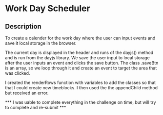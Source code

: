 # Work Day Scheduler

## Description
To create a calender for the work day where the user can input events
and save it local storage in the browser.

The current day is displayed in the header and runs of the dayjs()
method and is run from the dayjs library. We save the user input
to local storage after the user inputs an event and clicks the save button.
The class .saveBtn is an array, so we loop through it and create an event
to target the area that was clicked. 

I created the renderRows function with variables to add the classes so that 
that I could create new timeblocks. I then used the the appendChild method
but received an error.

*** I was uable to complete everything in the challenge on time,
but will try to complete and re-submit ***



